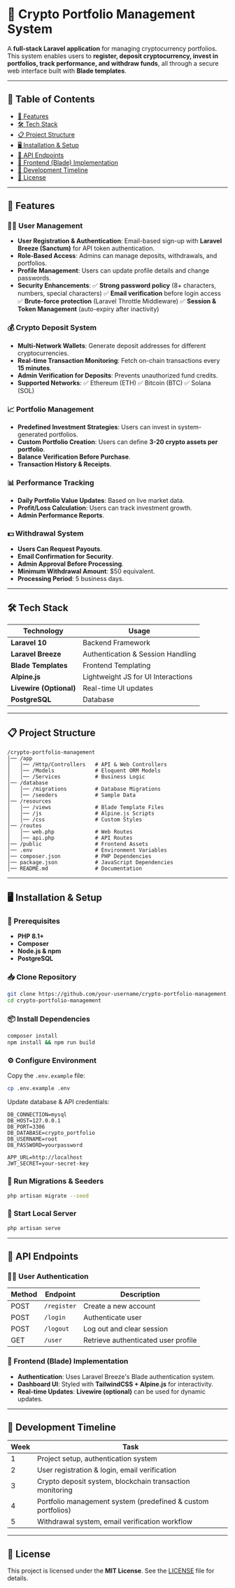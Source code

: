 # 🏦 Crypto Portfolio Management System

A **full-stack Laravel application** for managing cryptocurrency portfolios. This system enables users to **register, deposit cryptocurrency, invest in portfolios, track performance, and withdraw funds**, all through a secure web interface built with **Blade templates**.

---

## 📌 Table of Contents

- [🚀 Features](#-features)
- [🛠️ Tech Stack](#-tech-stack)
- [📋 Project Structure](#-project-structure)
- [🖥️ Installation & Setup](#-installation--setup)
- [📡 API Endpoints](#-api-endpoints)
- [🎨 Frontend (Blade) Implementation](#-frontend-blade-implementation)
- [🚧 Development Timeline](#-development-timeline)
- [📝 License](#-license)

---

## 🚀 Features

### 🧑‍💻 User Management
- **User Registration & Authentication**: Email-based sign-up with **Laravel Breeze (Sanctum)** for API token authentication.
- **Role-Based Access**: Admins can manage deposits, withdrawals, and portfolios.
- **Profile Management**: Users can update profile details and change passwords.
- **Security Enhancements**:
  ✅ **Strong password policy** (8+ characters, numbers, special characters)
  ✅ **Email verification** before login access
  ✅ **Brute-force protection** (Laravel Throttle Middleware)
  ✅ **Session & Token Management** (auto-expiry after inactivity)

### 💰 Crypto Deposit System
- **Multi-Network Wallets**: Generate deposit addresses for different cryptocurrencies.
- **Real-time Transaction Monitoring**: Fetch on-chain transactions every **15 minutes**.
- **Admin Verification for Deposits**: Prevents unauthorized fund credits.
- **Supported Networks**:
  ✅ Ethereum (ETH)
  ✅ Bitcoin (BTC)
  ✅ Solana (SOL)

### 📈 Portfolio Management
- **Predefined Investment Strategies**: Users can invest in system-generated portfolios.
- **Custom Portfolio Creation**: Users can define **3-20 crypto assets per portfolio**.
- **Balance Verification Before Purchase**.
- **Transaction History & Receipts**.

### 📊 Performance Tracking
- **Daily Portfolio Value Updates**: Based on live market data.
- **Profit/Loss Calculation**: Users can track investment growth.
- **Admin Performance Reports**.

### 💵 Withdrawal System
- **Users Can Request Payouts**.
- **Email Confirmation for Security**.
- **Admin Approval Before Processing**.
- **Minimum Withdrawal Amount**: $50 equivalent.
- **Processing Period**: 5 business days.

---

## 🛠️ Tech Stack

| **Technology** | **Usage** |
|---------------|-----------|
| **Laravel 10** | Backend Framework |
| **Laravel Breeze** | Authentication & Session Handling |
| **Blade Templates** | Frontend Templating |
| **Alpine.js** | Lightweight JS for UI Interactions |
| **Livewire (Optional)** | Real-time UI updates |
| **PostgreSQL** | Database |

---

## 📋 Project Structure

```
/crypto-portfolio-management
│── /app
│   │── /Http/Controllers   # API & Web Controllers
│   │── /Models             # Eloquent ORM Models
│   │── /Services           # Business Logic
│── /database
│   │── /migrations         # Database Migrations
│   │── /seeders            # Sample Data
│── /resources
│   │── /views              # Blade Template Files
│   │── /js                 # Alpine.js Scripts
│   │── /css                # Custom Styles
│── /routes
│   │── web.php             # Web Routes
│   │── api.php             # API Routes
│── /public                 # Frontend Assets
│── .env                    # Environment Variables
│── composer.json           # PHP Dependencies
│── package.json            # JavaScript Dependencies
│── README.md               # Documentation
```

---

## 🖥️ Installation & Setup

### 📌 Prerequisites
- **PHP 8.1+**
- **Composer**
- **Node.js & npm**
- **PostgreSQL**

### 📥 Clone Repository
```bash
git clone https://github.com/your-username/crypto-portfolio-management.git
cd crypto-portfolio-management
```

### 📦 Install Dependencies
```bash
composer install
npm install && npm run build
```

### ⚙️ Configure Environment
Copy the `.env.example` file:
```bash
cp .env.example .env
```
Update database & API credentials:
```env
DB_CONNECTION=mysql
DB_HOST=127.0.0.1
DB_PORT=3306
DB_DATABASE=crypto_portfolio
DB_USERNAME=root
DB_PASSWORD=yourpassword

APP_URL=http://localhost
JWT_SECRET=your-secret-key
```

### 🔄 Run Migrations & Seeders
```bash
php artisan migrate --seed
```

### 🚀 Start Local Server
```bash
php artisan serve
```

---

## 📡 API Endpoints

### 🧑‍💻 User Authentication
| Method | Endpoint | Description |
|--------|---------|-------------|
| POST | `/register` | Create a new account |
| POST | `/login` | Authenticate user |
| POST | `/logout` | Log out and clear session |
| GET | `/user` | Retrieve authenticated user profile |

### 🎨 Frontend (Blade) Implementation
- **Authentication**: Uses Laravel Breeze's Blade authentication system.
- **Dashboard UI**: Styled with **TailwindCSS + Alpine.js** for interactivity.
- **Real-time Updates**: **Livewire (optional)** can be used for dynamic updates.

---

## 🚧 Development Timeline

| Week | Task |
|------|------|
| 1 | Project setup, authentication system |
| 2 | User registration & login, email verification |
| 3 | Crypto deposit system, blockchain transaction monitoring |
| 4 | Portfolio management system (predefined & custom portfolios) |
| 5 | Withdrawal system, email verification workflow |

---

## 📝 License

This project is licensed under the **MIT License**. See the [LICENSE](LICENSE) file for details.

